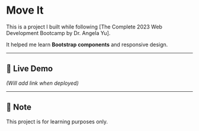 # Move It

This is a project I built while following [The Complete 2023 Web Development Bootcamp by Dr. Angela Yu].

It helped me learn **Bootstrap components** and responsive design.

---

## 🚀 Live Demo
*(Will add link when deployed)*

---

## 📌 Note
This project is for learning purposes only.
